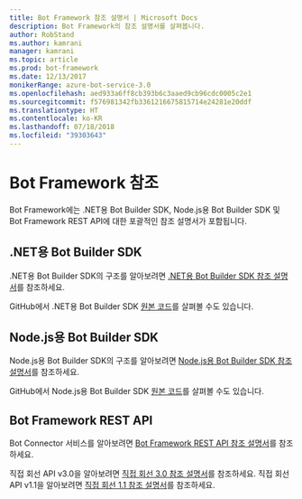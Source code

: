 ```yaml
---
title: Bot Framework 참조 설명서 | Microsoft Docs
description: Bot Framework의 참조 설명서를 살펴봅니다.
author: RobStand
ms.author: kamrani
manager: kamrani
ms.topic: article
ms.prod: bot-framework
ms.date: 12/13/2017
monikerRange: azure-bot-service-3.0
ms.openlocfilehash: aed933a6ff8cb393b6c3aaed9cb96cdc0005c2e1
ms.sourcegitcommit: f576981342fb3361216675815714e24281e20ddf
ms.translationtype: HT
ms.contentlocale: ko-KR
ms.lasthandoff: 07/18/2018
ms.locfileid: "39303643"
---
```

# <a name="bot-framework-reference"></a>Bot Framework 참조
Bot Framework에는 .NET용 Bot Builder SDK, Node.js용 Bot Builder SDK 및 Bot Framework REST API에 대한 포괄적인 참조 설명서가 포함됩니다.

## <a name="bot-builder-sdk-for-net"></a>.NET용 Bot Builder SDK
.NET용 Bot Builder SDK의 구조를 알아보려면 [.NET용 Bot Builder SDK 참조 설명서](/dotnet/api/)를 참조하세요.

GitHub에서 .NET용 Bot Builder SDK [원본 코드](https://github.com/Microsoft/BotBuilder/tree/master/CSharp)를 살펴볼 수도 있습니다. 

## <a name="bot-builder-sdk-for-nodejs"></a>Node.js용 Bot Builder SDK
Node.js용 Bot Builder SDK의 구조를 알아보려면 [Node.js용 Bot Builder SDK 참조 설명서](https://docs.botframework.com/en-us/node/builder/calling-reference/modules/_botbuilder_d_.html)를 참조하세요.

GitHub에서 Node.js용 Bot Builder SDK [원본 코드](https://github.com/Microsoft/BotBuilder/tree/master/Node)를 살펴볼 수도 있습니다.

## <a name="bot-framework-rest-apis"></a>Bot Framework REST API
Bot Connector 서비스를 알아보려면 [Bot Framework REST API 참조 설명서](~/rest-api/bot-framework-rest-connector-api-reference.md)를 참조하세요. 

직접 회선 API v3.0을 알아보려면 [직접 회선 3.0 참조 설명서](~/rest-api/bot-framework-rest-direct-line-3-0-api-reference.md)를 참조하세요. 직접 회선 API v1.1을 알아보려면 [직접 회선 1.1 참조 설명서](~/rest-api/bot-framework-rest-direct-line-1-1-api-reference.md)를 참조하세요.


